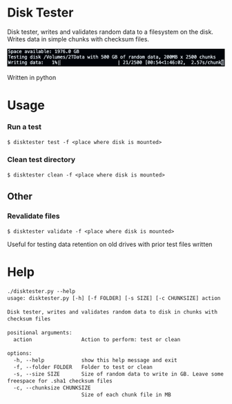 # Disk Tester

Disk tester, writes and validates random data to a filesystem on the disk. Writes data in simple chunks with checksum files.

![Example running output](docs/example-test-output.png)

Written in python

# Usage

### Run a test

`$ disktester test -f <place where disk is mounted>`

### Clean test directory

`$ disktester clean -f <place where disk is mounted>`

## Other

### Revalidate files

`$ disktester validate -f <place where disk is mounted>`

Useful for testing data retention on old drives with prior test files written

# Help

```
./disktester.py --help                                       
usage: disktester.py [-h] [-f FOLDER] [-s SIZE] [-c CHUNKSIZE] action

Disk tester, writes and validates random data to disk in chunks with checksum files

positional arguments:
  action                Action to perform: test or clean

options:
  -h, --help            show this help message and exit
  -f, --folder FOLDER   Folder to test or clean
  -s, --size SIZE       Size of random data to write in GB. Leave some freespace for .sha1 checksum files
  -c, --chunksize CHUNKSIZE
                        Size of each chunk file in MB
```